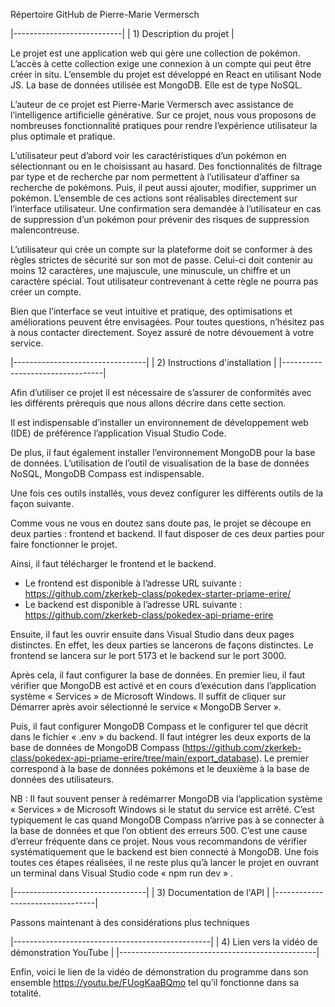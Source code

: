 Répertoire GitHub de Pierre-Marie Vermersch 

|---------------------------|
|  1) Description du projet |

Le projet est une application web qui gère une collection de pokémon. L’accès à cette collection exige une connexion à un compte qui peut être créer in situ. 
L’ensemble du projet est développé en React en utilisant Node JS. La base de données utilisée est MongoDB. Elle est de type NoSQL.

L’auteur de ce projet est Pierre-Marie Vermersch avec assistance de l’intelligence artificielle générative.
Sur ce projet, nous vous proposons de nombreuses fonctionnalité pratiques pour rendre l’expérience utilisateur la plus optimale et pratique.

L’utilisateur peut d’abord voir les caractéristiques d’un pokémon en sélectionnant ou en le choisissant au hasard. Des fonctionnalités de filtrage par type et de recherche par nom permettent à l’utilisateur d’affiner sa recherche de pokémons.
Puis, il peut aussi ajouter, modifier, supprimer un pokémon. L’ensemble de ces actions sont réalisables directement sur 
l’interface utilisateur. Une confirmation sera demandée à l’utilisateur en cas de suppression d’un pokémon pour prévenir des risques de suppression malencontreuse.

L’utilisateur qui crée un compte sur la plateforme doit se conformer à des règles strictes de sécurité sur son mot de passe. Celui-ci doit contenir au moins 12 caractères, une majuscule, une minuscule, un chiffre et un caractère spécial. Tout utilisateur contrevenant à cette règle ne pourra pas créer un compte.

Bien que l’interface se veut intuitive et pratique, des optimisations et améliorations peuvent être envisagées. Pour toutes questions, n’hésitez pas à nous contacter directement. Soyez assuré de notre dévouement à votre service.


|---------------------------------|
|  2) Instructions d'installation |
|---------------------------------|


Afin d’utiliser ce projet il est nécessaire de s’assurer de conformités avec les différents prérequis que nous allons décrire dans cette section. 

Il est indispensable d’installer un environnement de développement web (IDE) de préférence l’application Visual Studio Code. 

De plus, il faut également installer l’environnement MongoDB pour la base de données. 
L’utilisation de l’outil de visualisation de la base de données NoSQL, MongoDB Compass est indispensable.

Une fois ces outils installés, vous devez configurer les différents outils de la façon suivante.

Comme vous ne vous en doutez sans doute pas, le projet se découpe en deux parties : frontend et backend. Il faut disposer de ces deux parties pour faire fonctionner le projet.

Ainsi, il faut télécharger le frontend et le backend. 
-	Le frontend est disponible à l’adresse URL suivante : https://github.com/zkerkeb-class/pokedex-starter-priame-erire/
-	Le backend est disponible à l’adresse URL suivante : https://github.com/zkerkeb-class/pokedex-api-priame-erire

Ensuite, il faut les ouvrir ensuite dans Visual Studio dans deux pages distinctes. En effet, les deux parties se lancerons de façons distinctes. Le frontend se lancera sur le port 5173 et le backend sur le port 3000.

Après cela, il faut configurer la base de données. En premier lieu, il faut vérifier que MongoDB est activé et en cours d’exécution dans l’application système « Services » de Microsoft Windows. Il suffit de cliquer sur Démarrer après avoir sélectionné le service « MongoDB Server ».

Puis, il faut configurer MongoDB Compass et le configurer tel que décrit dans le fichier « .env » du backend. Il faut intégrer les deux exports de la base de données de MongoDB Compass (https://github.com/zkerkeb-class/pokedex-api-priame-erire/tree/main/export_database). Le premier correspond à la base de données pokémons et le deuxième à la base de données des utilisateurs.

NB : Il faut souvent penser à redémarrer MongoDB via l’application système « Services » de Microsoft Windows si le statut du service est arrêté.  C’est typiquement le cas quand MongoDB Compass n’arrive pas à se connecter à la base de données et que l’on obtient des erreurs 500. C’est une cause d’erreur fréquente dans ce projet. Nous vous recommandons de vérifier systématiquement que le backend est bien connecté à MongoDB.
Une fois toutes ces étapes réalisées, il ne reste plus qu’à lancer le projet en ouvrant un terminal dans Visual Studio code « npm run dev »  .

|---------------------------------|
|  3) Documentation de l'API      |
|---------------------------------|

Passons maintenant à des considérations plus techniques

|-------------------------------------------------|
|  4) Lien vers la vidéo de démonstration YouTube |
|-------------------------------------------------|

Enfin, voici le lien de la vidéo de démonstration du programme dans son ensemble https://youtu.be/FUogKaaBQmo  tel qu’il fonctionne dans sa totalité.
